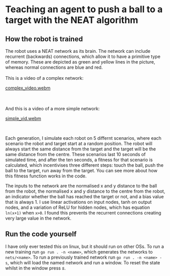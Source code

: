 # Teaching an agent to push a ball to a target with the NEAT algorithm
## How the robot is trained
The robot uses a NEAT network as its brain. The network can include recurrent (backwards) connections, which allow it to have a primitive type of memory. These are depicted as green and yellow lines in the picture, whereas normal connections are blue and red. <br><br>
This is a video of a complex network:

[complex_video.webm](https://user-images.githubusercontent.com/20802404/221260306-f33bb2da-6c8a-494d-9a3d-e86766fab2ea.webm)

<br><br>
And this is a video of a more simple network:

[simple_vid.webm](https://user-images.githubusercontent.com/20802404/221260316-50ceb11b-c16c-42c9-ab29-13ffdd4b9e09.webm)

<br>

Each generation, I simulate each robot on 5 differnt scenarios, where each scenario the robot and target start at a random position. The robot will always start the same distance from the target and the target will be the same distance from the centre. These scenarios last 10 seconds of simulated time, and after the ten seconds, a fitness for that scenario is calculated, which incentivises three different steps: touch the ball, push the ball to the target, run away from the target. You can see more about how this fitness function works in the code.

The inputs to the network are the normalised x and y distance to the ball from the robot, the normalised x and y distance to the centre from the robot, an indicator whether the ball has reached the target or not, and a bias value that is always 1. I use linear activations on input nodes, tanh on output nodes, and a variation of ReLU for hidden nodes, which has equation `ln(x+1)` when `x>0`. I found this prevents the recurrent connections creating very large value in the network.

## Run the code yourself
I have only ever tested this on linux, but it should run on other OSs. To run a new training run `go run . -n <name>`, which generates the networks to `nets/<name>`. To run a previously trained network run `go run . -n <name> -s`, which will load the named network and run a window. To reset the state whilst in the window press _s_.
